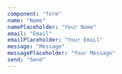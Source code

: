 ```yaml
---
component: "form"
name: "Name"
namePlaceholder: "Your Name"
email: "Email"
emailPlaceholder: "Your Email"
message: "Message"
messagePlaceholder: "Your Message"
send: "Send"
---
```

